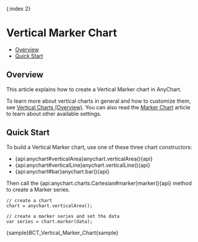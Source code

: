 {:index 2}
# Vertical Marker Chart

* [Overview](#overview)
* [Quick Start](#quick_start)

## Overview

This article explains how to create a Vertical Marker chart in AnyChart.

To learn more about vertical charts in general and how to customize them, see [Vertical Charts (Overview)](Overview). You can also read the [Marker Chart](../Marker_Chart) article to learn about other available settings.

## Quick Start

To build a Vertical Marker chart, use one of these three chart constructors:
* {api:anychart#verticalArea}anychart.verticalArea(){api}
* {api:anychart#verticalLine}anychart.verticalLine(){api}
* {api:anychart#bar}anychart.bar(){api}

Then call the {api:anychart.charts.Cartesian#marker}marker(){api} method to create a Marker series.

```
// create a chart
chart = anychart.verticalArea();

// create a marker series and set the data
var series = chart.marker(data);
```

{sample}BCT\_Vertical\_Marker\_Chart{sample}